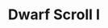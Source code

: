 ---
templateKey: blog-post
featuredpost: false
featuredimage: /assets/Dwarf_Scroll_I.png
title: Dwarf Scroll I
description: Artifacts
testfield: 192
---